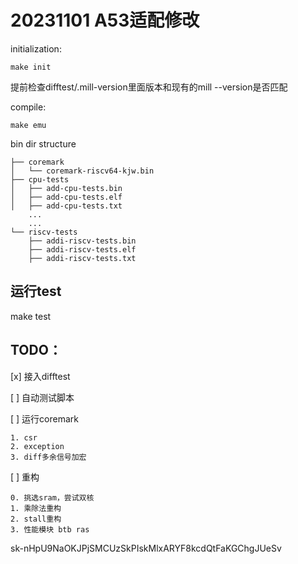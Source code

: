 # 20231101 A53适配修改

initialization:
```
make init
```

提前检查difftest/.mill-version里面版本和现有的mill --version是否匹配

compile:
```
make emu
```

bin dir structure
```
├── coremark
│   └── coremark-riscv64-kjw.bin
├── cpu-tests
│   ├── add-cpu-tests.bin
│   ├── add-cpu-tests.elf
│   ├── add-cpu-tests.txt
    ...
    ...
└── riscv-tests
    ├── addi-riscv-tests.bin
    ├── addi-riscv-tests.elf
    ├── addi-riscv-tests.txt
```

## 运行test
make test
## TODO：
[x] 接入difftest

[ ] 自动测试脚本

[ ] 运行coremark

    1. csr
    2. exception
    3. diff多余信号加宏
    
[ ] 重构

    0. 挑选sram，尝试双核
    1. 乘除法重构
    2. stall重构
    3. 性能模块 btb ras 


sk-nHpU9NaOKJPjSMCUzSkPIskMlxARYF8kcdQtFaKGChgJUeSv